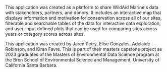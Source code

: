 This application was created as a platform to share WildAid Marine's data with stakeholders, partners, and donors. It includes an interactive map that displays information and motivation for conservation across all of our sites, filterable and searchable tables of the data for interactive data exploration, and user-input defined plots that can be used for comparing sites across years or category scores across sites. 

This application was created by Jared Petry, Elise Gonzales, Adelaide Robinson, and Kiran Favre. This is part of their masters capstone project as 2023 graduates of the Masters of Environmental Data Science program at the Bren School of Environmental Science and Management, University of California Santa Barbara.